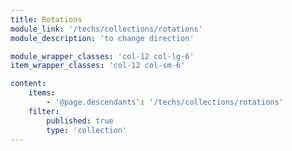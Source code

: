 ```yaml
---
title: Rotations
module_link: '/techs/collections/rotations'
module_description: 'to change direction'

module_wrapper_classes: 'col-12 col-lg-6'
item_wrapper_classes: 'col-12 col-sm-6'

content:
    items: 
        - '@page.descendants': '/techs/collections/rotations'
    filter:
        published: true
        type: 'collection'
---
```

